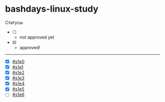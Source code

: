 # bashdays-linux-study

Статусы

* [ ] - not approved yet
* [x] - approved!

---

* [X] [#s1e0](https://github.com/prushe/bashdays-linux-study/tree/master/%23s1e0)
* [X] [#s1e1](https://github.com/prushe/bashdays-linux-study/tree/master/%23s1e1)
* [X] [#s1e2](https://github.com/prushe/bashdays-linux-study/tree/master/%23s1e2)
* [X] [#s1e3](https://github.com/prushe/bashdays-linux-study/tree/master/%23s1e3)
* [X] [#s1e4](https://github.com/prushe/bashdays-linux-study/tree/master/%23s1e4)
* [X] [#s1e5](https://github.com/prushe/bashdays-linux-study/tree/master/%23s1e5)
* [ ] [#s1e6](https://github.com/prushe/bashdays-linux-study/tree/master/%23s1e6)
